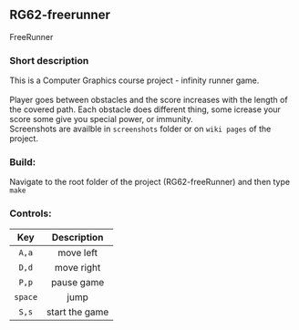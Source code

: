 ## RG62-freerunner
FreeRunner

### Short description
This is a Computer Graphics course project - infinity runner game.<br /><br />
Player goes between obstacles and the score increases with the length of the covered path. Each obstacle does different thing, some icrease your score some give you special power, or immunity.<br />
Screenshots are availble in `screenshots` folder or on `wiki pages` of the project.

### Build:
Navigate to the root folder of the project (RG62-freeRunner) and then type <br />
`make` 

### Controls:
| Key | Description|
| :-------------: | :-----------------: |
| `A,a` | move left |
| `D,d` | move right |
| `P,p` | pause game |
| `space` | jump |
| `S,s` | start the game |
